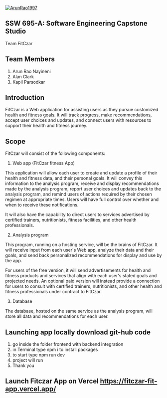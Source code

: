 [![ArunRao1997](https://circleci.com/gh/ArunRao1997/FitCzar-fitness-App.svg?style=svg)](https://app.circleci.com/pipelines/github/ArunRao1997/FitCzar-fitness-App?branch=main&filter=all)

## SSW 695-A: Software Engineering Capstone Studio 
Team FitCzar 

## Team Members
1. Arun Rao Nayineni
2. Alan Clark
3. Kapil Parsodkar

## Introduction
FitCzar is a Web application for assisting users as they pursue customized health and fitness goals.  It will track progress, make recommendations, accept user choices and updates, and connect users with resources to support their health and fitness journey.

## Scope

FitCzar will consist of the following components:

1. Web app (FitCzar fitness App)

This application will allow each user to create and update a profile of their health and fitness data, and their personal goals.  It will convey this information to the analysis program, receive and display recommendations made by the analysis program, report user choices and updates back to the analysis program, and remind users of actions required by their chosen regimen at appropriate times.  Users will have full control over whether and when to receive these notifications.

It will also have the capability to direct users to services advertised by certified trainers, nutritionists, fitness facilities, and other health professionals.

2. Analysis program

This program, running on a hosting service, will be the brains of FitCzar.  It will receive input from each user's Web app, analyze their data and their goals, and send back personalized recommendations for display and use by the app.

For users of the free version, it will send advertisements for health and fitness products and services that align with each user's stated goals and projected needs.  An optional paid version will instead provide a connection for users to consult with certified trainers, nutritionists, and other health and fitness professionals under contract to FitCzar.

3. Database

The database, hosted on the same service as the analysis program, will store all data and recommendations for each user.

## Launching app locally download git-hub code 
1) go inside the folder frontend with backend integration 
2) in Terminal type npm i to install packages
3) to start type npm run dev
4) project will run 
5) Thank you

## Launch Fitczar App on Vercel https://fitczar-fit-app.vercel.app/



